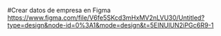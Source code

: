 #Crear datos de empresa en Figma
https://www.figma.com/file/V6fe5SKcd3mHxMV2nLVU30/Untitled?type=design&node-id=0%3A1&mode=design&t=5EINUlUN2iPGc6R9-1
